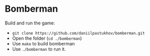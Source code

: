 # Bomberman
Build and run the game:
- `git clone https://github.com/daniilpastukhov/bomberman.git`
- Open the folder (`cd ./bomberman`)
- Use `make` to build bomberman
- Use `./bomberman` to run it.
